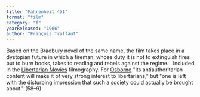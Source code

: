 ```yaml
---
title: "Fahrenheit 451"
format: "film"
category: "f"
yearReleased: "1966"
author: "François Truffaut"
---
```

Based on the Bradbury novel of the same name, the film  takes place in a dystopian future in which a fireman, whose duty it is not to  extinguish fires but to burn books, takes to reading and rebels against the  regime.
 
Included in the <a href="http://libertarianmovies.net/F/Fahrenheit-451-1966-.html">Libertarian  Movies</a> filmography. For <a href="biblio.htm#Osborne">Osborne</a> "its  antiauthoritarian content will make it of very strong interest to libertarians,"  but "one is left with the disturbing impression that such a society could  actually be brought about." (58–9)
